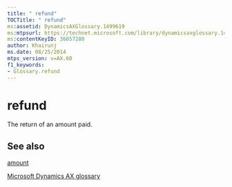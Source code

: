 ```yaml
---
title: " refund"
TOCTitle: " refund"
ms:assetid: DynamicsAXGlossary.1499619
ms:mtpsurl: https://technet.microsoft.com/library/dynamicsaxglossary.1499619(v=AX.60)
ms:contentKeyID: 36057280
author: Khairunj
ms.date: 08/25/2014
mtps_version: v=AX.60
f1_keywords:
- Glossary.refund
---
```


# refund

The return of an amount paid.

## See also

[amount](amount.md)

[Microsoft Dynamics AX glossary](glossary/microsoft-dynamics-ax-glossary.md)

  


